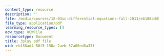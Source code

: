 ```yaml
---
content_type: resource
description: ''
file: /media/courses/18-03sc-differential-equations-fall-2011/eb188ad450f5150a2aeb57a00ed8a37f_MCrDzhpu3-s.pdf
file_type: application/pdf
learning_resource_types: []
ocw_type: OCWFile
resourcetype: Document
title: 3play pdf file
uid: eb188ad4-50f5-150a-2aeb-57a00ed8a37f
---
```

